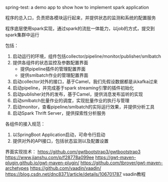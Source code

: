 spring-test: a demo app to show how to implement spark application

程序的总入口，负责把各模块运行起来，并提供状态的监测和系统的配置服务

程序底层使用spark实现，通过spark的流批一体能力，以job的方式，提交到spark集群中运行

包括：
1. 启动运行的环境，组件包括collector/pipeline/monitor/publisher/smlbatch
2. 提供各组件的状态监控及参数配置界面
   - 提供pipeline插件的管理配置界面
   - 提供smlbatch作业的管理配置界面
3. 启动collector对外的接口，基于Camel，我们先假设数据都是从kafka过来
4. 启动pipeline，并完成基于spark streaming引擎的插件初始化
5. 启动publisher对外的发布，基于Camel，提供消息发布监听的实现
6. 启动smlbatch批量作业的调度，实现批量作业的执行与管理
7. 启动monitor，查看pipeline/smlbatch的实际运行效果，并提供分析工具
7. 启动Spark Thrift Server，提供探索性分析服务


各组件的接入规范：
1. 以SpringBoot Application启动，可命令行启动
2. 提供对外的API接口，包括状态监测以及配置设置


界面实现技术：
https://github.com/gwtbootstrap3/gwtbootstrap3
https://www.jianshu.com/p/f28778a099ee
https://gwt-maven-plugin.github.io/gwt-maven-plugin/
https://github.com/tbroyer/gwt-maven-archetypes
https://github.com/vaadin/vaadin/
https://blog.csdn.net/dnc8371/article/details/106701787 vaadin教程